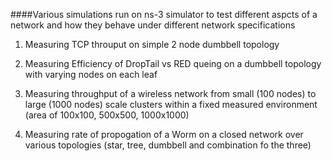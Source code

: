 ####Various simulations run on ns-3 simulator to test different aspcts of a network and how they behave under different network specifications

1) Measuring TCP throuput on simple 2 node dumbbell topology

2) Measuring Efficiency of DropTail vs RED queing on a dumbbell topology with varying nodes on each leaf

3) Measuring throughput of a wireless network from small (100 nodes) to large (1000 nodes) scale clusters within a fixed measured environment (area of 100x100, 500x500, 1000x1000)

4) Measuring rate of propogation of a Worm on a closed network over various topologies (star, tree, dumbbell and combination fo the three)

